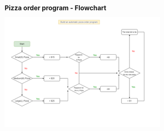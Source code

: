 ## Pizza order program - Flowchart

![Pizza order program Intro](flowchart/pizza_order_program.png?raw=true)
